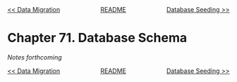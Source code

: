 <div>
<div style='float: left'><a href='ch70-data-migration.md'>&lt;&lt; Data Migration</a></div>
<div style='float: right'><a href='ch72-database-seeding.md'>Database Seeding &gt;&gt;</a></div>
<div style='float: inline-auto;text-align:center'><a href='README.md'>README</a></div>
<div style="clear: both"></div>
</div>

# Chapter 71. Database Schema

*Notes forthcoming*

<div>
<div style='float: left'><a href='ch70-data-migration.md'>&lt;&lt; Data Migration</a></div>
<div style='float: right'><a href='ch72-database-seeding.md'>Database Seeding &gt;&gt;</a></div>
<div style='float: inline-auto;text-align:center'><a href='README.md'>README</a></div>
<div style="clear: both"></div>
</div>